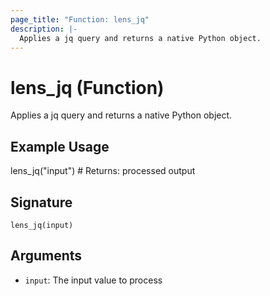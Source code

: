 ```yaml
---
page_title: "Function: lens_jq"
description: |-
  Applies a jq query and returns a native Python object.
---
```


# lens_jq (Function)

Applies a jq query and returns a native Python object.

## Example Usage

lens_jq("input") # Returns: processed output

## Signature

``lens_jq(input)``

## Arguments

- `input`: The input value to process

